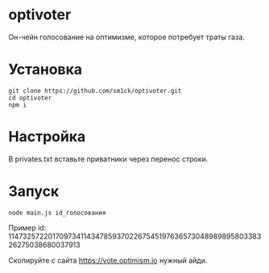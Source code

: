 # optivoter

Он-чейн голосование на оптимизме, которое потребует траты газа.

# Установка

```
git clone https://github.com/sm1ck/optivoter.git
cd optivoter
npm i
```

# Настройка

В privates.txt вставьте приватники через перенос строки.

# Запуск

```
node main.js id_голосования
```

Пример id: 114732572201709734114347859370226754519763657304898989580338326275038680037913

Скопируйте с сайта https://vote.optimism.io нужный айди.
